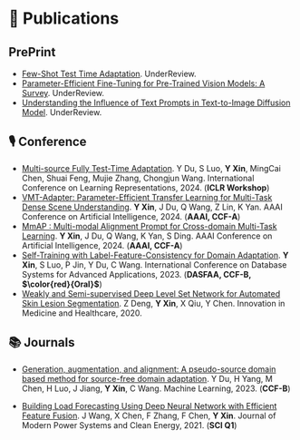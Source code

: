 # 📝 Publications 
## PrePrint
- [Few-Shot Test Time Adaptation](). UnderReview.
- [Parameter-Efficient Fine-Tuning for Pre-Trained Vision Models: A Survey](). UnderReview.
- [Understanding the Influence of Text Prompts in Text-to-Image Diffusion Model](). UnderReview.

## 🎙 Conference
- [Multi-source Fully Test-Time Adaptation](). Y Du, S Luo, **Y Xin**, MingCai Chen, Shuai Feng, Mujie Zhang, Chongjun Wang. International Conference on Learning Representations, 2024. (**ICLR Workshop**)
- [VMT-Adapter: Parameter-Efficient Transfer Learning for Multi-Task Dense Scene Understanding](). **Y Xin**, J Du, Q Wang, Z Lin, K Yan. AAAI Conference on Artificial Intelligence, 2024. (**AAAI, CCF-A**)
- [MmAP : Multi-modal Alignment Prompt for Cross-domain Multi-Task Learning](). **Y Xin**, J Du, Q Wang, K Yan, S Ding. AAAI Conference on Artificial Intelligence, 2024. (**AAAI, CCF-A**)
- [Self-Training with Label-Feature-Consistency for Domain Adaptation](https://link.springer.com/chapter/10.1007/978-3-031-30678-5_7). **Y Xin**, S Luo, P Jin, Y Du, C Wang. International Conference on Database Systems for Advanced Applications, 2023. (**DASFAA, CCF-B, $\color{red}{Oral}$**)
- [Weakly and Semi-supervised Deep Level Set Network for Automated Skin Lesion Segmentation](https://link.springer.com/chapter/10.1007/978-981-15-5852-8_14). Z Deng, **Y Xin**, X Qiu, Y Chen. Innovation in Medicine and Healthcare, 2020.

## 📚 Journals
- [Generation, augmentation, and alignment: A pseudo-source domain based method for source-free domain adaptation](). Y Du, H Yang, M Chen, H Luo, J Jiang, **Y Xin**, C Wang. Machine Learning, 2023. (**CCF-B**)

- [Building Load Forecasting Using Deep Neural Network with Efficient Feature Fusion](https://ieeexplore.ieee.org/abstract/document/9319813). J Wang, X Chen, F Zhang, F Chen, **Y Xin**. Journal of Modern Power Systems and Clean Energy, 2021. (**SCI Q1**)
